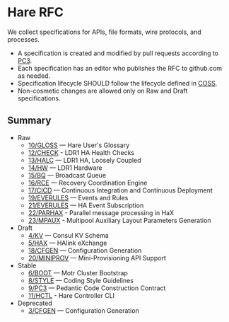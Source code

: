 # Hare RFC

We collect specifications for APIs, file formats, wire protocols, and
processes.

* A specification is created and modified by pull requests according to
  [PC3](rfc/9/README.md).
* Each specification has an editor who publishes the RFC to
  github.com as needed.
* Specification lifecycle SHOULD follow the lifecycle defined in
  [COSS](http://rfc.unprotocols.org/spec:2/COSS).
* Non-cosmetic changes are allowed only on Raw and Draft specifications.

## Summary

* Raw
  * [10/GLOSS](10/README.md) — Hare User's Glossary
  * [12/CHECK](12/README.md) - LDR1 HA Health Checks
  * [13/HALC](13/README.md) — LDR1 HA, Loosely Coupled
  * [14/HW](14/README.md) — LDR1 Hardware
  * [15/BQ](15/README.md) — Broadcast Queue
  * [16/RCE](16/README.md) — Recovery Coordination Engine
  * [17/CICD](17/README.md) — Continuous Integration and Continuous Deployment
  * [19/EVERULES](19/README.md) — Events and Rules
  * [21/EVERULES](21/README.md) — HA Event Subscription
  * [22/PARHAX](https://seagate-systems.atlassian.net/wiki/spaces/PUB/pages/178421786/22+PARHAX+Parallel+message+processing+in+HaX) - Parallel message processing in HaX
  * [23/MPAUX](https://seagate-systems.atlassian.net/wiki/spaces/PUB/pages/184746420/23+MPAUX+Multipool+Auxiliary+Layout+Parameters+Generation) - Multipool Auxiliary Layout Parameters Generation
* Draft
  * [4/KV](4/README.md) — Consul KV Schema
  * [5/HAX](5/README.md) — HAlink eXchange
  * [18/CFGEN](18/README.md) — Configuration Generation
  * [20/MINIPROV](20/README.md) — Mini-Provisioning API Support
* Stable
  * [6/BOOT](6/README.md) — Motr Cluster Bootstrap
  * [8/STYLE](8/README.md) — Coding Style Guidelines
  * [9/PC3](9/README.md) — Pedantic Code Construction Contract
  * [11/HCTL](11/README.md) - Hare Controller CLI
* Deprecated
  * [3/CFGEN](3/README.md) — Configuration Generation

